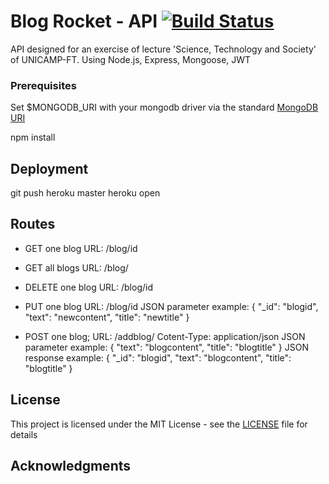 # Blog Rocket - API [![Build Status](https://travis-ci.org/leonardoviveiros/rocket-blog-api.svg?branch=master)](https://travis-ci.org/leonardoviveiros/rocket-blog-api)

API designed for an exercise of lecture 'Science, Technology and Society' of UNICAMP-FT.
Using Node.js, Express, Mongoose, JWT


### Prerequisites

Set $MONGODB_URI with your mongodb driver via the standard [MongoDB URI](http://docs.mlab.com/connecting/#connect-string)

npm install

## Deployment

git push heroku master
heroku open

## Routes

- GET one blog 
URL: /blog/id

- GET all blogs 
URL: /blog/ 

- DELETE one blog
URL: /blog/id 

- PUT one blog
URL: /blog/id 
JSON parameter example:
    {
        "_id": "blogid",
        "text": "newcontent",
        "title": "newtitle"
    } 

- POST one blog; 
URL: /addblog/
Cotent-Type: application/json
JSON parameter example:
    {
        "text": "blogcontent",
        "title": "blogtitle"
    }
JSON response example:
    {
        "_id": "blogid",
        "text": "blogcontent",
        "title": "blogtitle"
    } 
     
## License

This project is licensed under the MIT License - see the [LICENSE](LICENSE) file for details

## Acknowledgments


